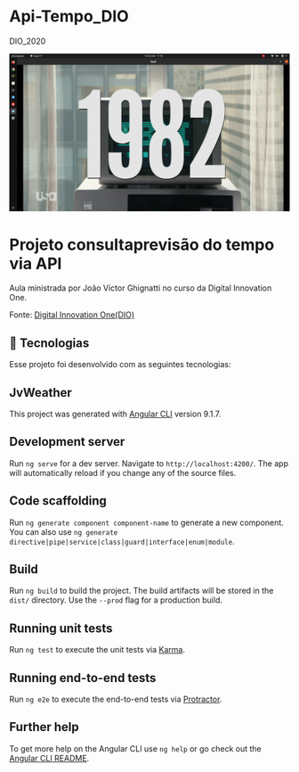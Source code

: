 # Api-Tempo_DIO
DIO_2020
<p align="center">
  <img src='src/img/prev-tempo.png'/>
</p>

# Projeto consultaprevisão do tempo via API

Aula ministrada por João Victor Ghignatti no curso da Digital Innovation One.

Fonte:
[Digital Innovation One(DIO)](https://digitalinnovation.one/)

## 🚀 Tecnologias

Esse projeto foi desenvolvido com as seguintes tecnologias:

## JvWeather

This project was generated with [Angular CLI](https://github.com/angular/angular-cli) version 9.1.7.

## Development server

Run `ng serve` for a dev server. Navigate to `http://localhost:4200/`. The app will automatically reload if you change any of the source files.

## Code scaffolding

Run `ng generate component component-name` to generate a new component. You can also use `ng generate directive|pipe|service|class|guard|interface|enum|module`.

## Build

Run `ng build` to build the project. The build artifacts will be stored in the `dist/` directory. Use the `--prod` flag for a production build.

## Running unit tests

Run `ng test` to execute the unit tests via [Karma](https://karma-runner.github.io).

## Running end-to-end tests

Run `ng e2e` to execute the end-to-end tests via [Protractor](http://www.protractortest.org/).

## Further help

To get more help on the Angular CLI use `ng help` or go check out the [Angular CLI README](https://github.com/angular/angular-cli/blob/master/README.md).
